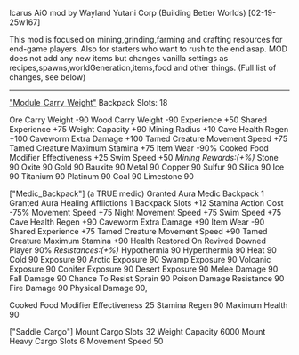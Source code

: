Icarus 
AiO mod by Wayland Yutani Corp (Building Better Worlds) 
[02-19-25w167]

This mod is focused on mining,grinding,farming and crafting resources for end-game players. 
Also for starters who want to rush to the end asap.
MOD does not add any new items but changes vanilla settings as recipes,spawns,worldGeneration,items,food and other things.
(Full list of changes, see below)




-----------------------------------------------------------------
["Module_Carry_Weight"](%)
  Backpack Slots: 18

  Ore Carry Weight -90
  Wood Carry Weight -90
  Experience +50
  Shared Experience +75
  Weight Capacity +90
  Mining Radius +10
  Cave Health Regen +100
  Caveworm Extra Damage +100
  Tamed Creature Movement Speed +75
  Tamed Creature Maximum Stamina +75
  Item Wear  -90%
  Cooked Food Modifier Effectiveness +25
  Swim Speed +50
_Mining Rewards:(+%)_
  Stone 90
  Oxite 90
  Gold 90
  Bauxite 90
  Metal 90
  Copper 90
  Sulfur 90
  Silica 90
  Ice 90
  Titanium 90
  Platinum 90
  Coal 90
  Limestone 90


 
["Medic_Backpack"] (a TRUE medic)
Granted Aura Medic Backpack 1
Granted Aura Healing Afflictions 1
Backpack Slots +12
Stamina Action Cost -75%
Movement Speed +75
Night Movement Speed +75
Swim Speed +75
Cave Health Regen +90
Caveworm Extra Damage +90
Item Wear -90
Shared Experience +75
Tamed Creature Movement Speed +90
Tamed Creature Maximum Stamina +90
Health Restored On Revived Downed Player 90%
_Resistances:(+%)_
Hypothermia 90
Hyperthermia 90
Heat 90
Cold 90
Exposure 90
Arctic Exposure 90
Swamp Exposure 90
Volcanic Exposure 90
Conifer Exposure 90
Desert Exposure 90
Melee Damage 90
Fall Damage 90
Chance To Resist Sprain 90
Poison Damage Resistance 90
Fire Damage 90
Physical Damage 90,

Cooked Food Modifier Effectiveness 25
Stamina Regen 90
Maximum Health 90

["Saddle_Cargo"]
Mount Cargo Slots 32
Weight Capacity 6000
Mount Heavy Cargo Slots 6
Movement Speed 50

